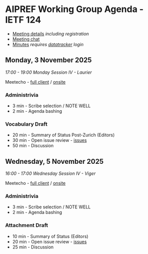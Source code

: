 # AIPREF Working Group Agenda - IETF 124

* [Meeting details](https://www.ietf.org/meeting/124/) _including registration_
* [Meeting chat](https://zulip.ietf.org/#narrow/stream/aipref)
* [Minutes](https://notes.ietf.org/notes-ietf-124-aipref) _requires [datatracker](https://datatracker.ietf.org) login_

## Monday, 3 November 2025

_17:00 - 19:00	Monday Session IV - Laurier_

Meetecho - [full client](https://meetings.conf.meetecho.com/ietf124/?session=34741) / [onsite](https://meetings.conf.meetecho.com/onsite124/?session=34741)

### Administrivia

*	3 min - Scribe selection / NOTE WELL
*	2 min - Agenda bashing

### Vocabulary Draft

*	20 min - Summary of Status Post-Zurich (Editors)
* 30 min - Open issue review - [issues](https://github.com/ietf-wg-aipref/drafts/issues?q=is%3Aissue%20state%3Aopen%20label%3Avocabulary%20%20-label%3Aeditorial)
* 50 min - Discussion

## Wednesday, 5 November 2025

_16:00 - 17:00	Wednesday Session IV - Viger_

Meetecho - [full client](https://meetings.conf.meetecho.com/ietf124/?session=34742) / [onsite](https://meetings.conf.meetecho.com/onsite124/?session=34742)

### Administrivia

*	3 min - Scribe selection / NOTE WELL
*	2 min - Agenda bashing

### Attachment Draft

* 10 min - Summary of Status (Editors)
* 20 min - Open issue review - [issues](https://github.com/ietf-wg-aipref/drafts/issues?q=is%3Aissue%20state%3Aopen%20-label%3Aeditorial%20label%3A%22location%20attachment%22)
* 25 min - Discussion
